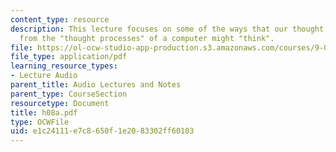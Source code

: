 ```yaml
---
content_type: resource
description: This lecture focuses on some of the ways that our thought processes diverge
  from the "thought processes" of a computer might "think".
file: https://ol-ocw-studio-app-production.s3.amazonaws.com/courses/9-00-introduction-to-psychology-fall-2004/e1c24111e7c8650f1e2083302ff60103_h08a.pdf
file_type: application/pdf
learning_resource_types:
- Lecture Audio
parent_title: Audio Lectures and Notes
parent_type: CourseSection
resourcetype: Document
title: h08a.pdf
type: OCWFile
uid: e1c24111-e7c8-650f-1e20-83302ff60103
---
```

